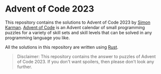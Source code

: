 # Advent of Code 2023
This repository contains the solutions to Advent of Code 2023 by [Simon Karman](https://www.simonkarman.nl). [Advent of Code](https://adventofcode.com/2023/leaderboard/private/view/718869) is an Advent calendar of small programming puzzles for a variety of skill sets and skill levels that can be solved in any programming language you like.

All the solutions in this repository are written using [Rust](https://www.rust-lang.org/).

> Disclaimer: This repository contains the answer to puzzles of Advent of Code 2023. If you don't want spoilers, then please don't look any further.
